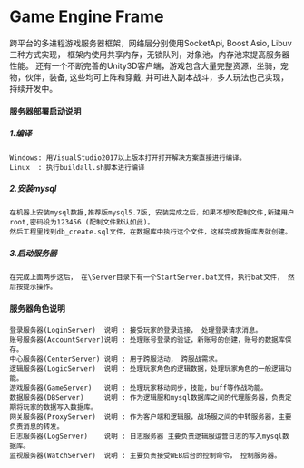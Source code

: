 Game Engine Frame
===============
跨平台的多进程游戏服务器框架，网络层分别使用SocketApi, Boost Asio, Libuv三种方式实现， 
框架内使用共享内存，无锁队列，对象池，内存池来提高服务器性能。
还有一个不断完善的Unity3D客户端，游戏包含大量完整资源，坐骑，宠物，伙伴，装备, 这些均可上阵和穿戴, 并可进入副本战斗，多人玩法也己实现，持续开发中。


 #### 服务器部署启动说明
 ##### 1.编译
	Windows: 用VisualStudio2017以上版本打开打开解决方案直接进行编译。
	Linux  : 执行buildall.sh脚本进行编译  
##### 2.安装mysql
	在机器上安装mysql数据,推荐版mysql5.7版, 安装完成之后，如果不想改配制文件,新建用户root,密码设为123456 (配制文件默认如此)。
	然后工程里找到db_create.sql文件，在数据库中执行这个文件，这样完成数据库表就创建。
##### 3.启动服务器
	在完成上面两步这后， 在\Server目录下有一个StartServer.bat文件，执行bat文件， 然后按提示操作。

#### 服务器角色说明
	登录服务器(LoginServer)  说明 : 接受玩家的登录连接， 处理登录请求消息。
	账号服务器(AccountServer)说明 : 处理账号登录的验证，新账号的创建，账号的数据库保存。
	中心服务器(CenterServer) 说明 : 用于跨服活动， 跨服战需求。
	逻辑服务器(LogicServer)  说明 : 处理玩家角色的逻辑数据，处理玩家角色的一般逻辑功能。
	游戏服务器(GameServer)   说明 : 处理玩家移动同步，技能，buff等作战功能。
	数据服务器(DBServer)     说明 : 作为逻辑服和mysql数据库之间的代理服务器，负责定期将玩家的数据写入数据库。
	网关服务器(ProxyServer)  说明 : 作为客户端和逻辑服，战场服之间的中转服务器，主要负责消息的转发。
	日志服务器(LogServer)    说明 : 日志服务器 主要负责逻辑服运营日志的写入mysql数据库。
	监视服务器(WatchServer)  说明 : 主要负责接受WEB后台的控制命令， 控制服务器。
